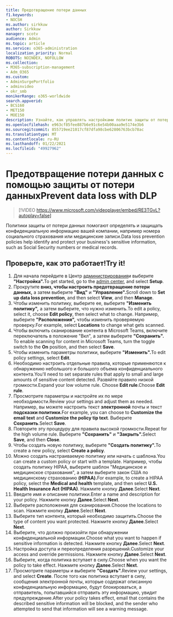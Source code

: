 ```yaml
---
title: Предотвращение потери данных
f1.keywords:
- NOCSH
ms.author: sirkkuw
author: Sirkkuw
manager: scotv
audience: Admin
ms.topic: article
ms.service: o365-administration
localization_priority: Normal
ROBOTS: NOINDEX, NOFOLLOW
ms.collection:
- M365-subscription-management
- Adm_O365
ms.custom:
- AdminSurgePortfolio
- adminvideo
- okr_smb
monikerRange: o365-worldwide
search.appverid:
- BCS160
- MET150
- MOE150
description: Узнайте, как управлять настройками политик защиты от потери данных.
ms.openlocfilehash: e963cf85fee887b6e91c6e54b00aaa9e5174e3b6
ms.sourcegitcommit: 855719ee21017cf87dfa98cbe62806763bcb78ac
ms.translationtype: MT
ms.contentlocale: ru-RU
ms.lasthandoff: 01/22/2021
ms.locfileid: "49927962"
---
```

# <a name="prevent-data-loss-with-dlp"></a><span data-ttu-id="b1406-103">Предотвращение потери данных с помощью защиты от потери данных</span><span class="sxs-lookup"><span data-stu-id="b1406-103">Prevent data loss with DLP</span></span>

> [!VIDEO https://www.microsoft.com/videoplayer/embed/RE3TGvL?autoplay=false]

<span data-ttu-id="b1406-104">Политики защиты от потери данных помогают определять и защищать конфиденциальную информацию вашей компании, например номера социального страхования или медицинские записи.</span><span class="sxs-lookup"><span data-stu-id="b1406-104">Data loss prevention policies help identify and protect your business's sensitive information, such as Social Security numbers or medical records.</span></span> 

## <a name="try-it"></a><span data-ttu-id="b1406-105">Проверьте, как это работает!</span><span class="sxs-lookup"><span data-stu-id="b1406-105">Try it!</span></span>

1. <span data-ttu-id="b1406-106">Для начала перейдите в Центр [администрирования](https://admin.microsoft.com)и выберите **"Настройка".**</span><span class="sxs-lookup"><span data-stu-id="b1406-106">To get started, go to the [admin center](https://admin.microsoft.com), and select **Setup**.</span></span>
1. <span data-ttu-id="b1406-107">Прокрутите **вниз, чтобы настроить предотвращение потери данных,** а затем выберите **"Вид"** и **"Управление".**</span><span class="sxs-lookup"><span data-stu-id="b1406-107">Scroll down to **Set up data loss prevention**, and then select **View**, and then **Manage**.</span></span>
1. <span data-ttu-id="b1406-108">Чтобы изменить политику, выберите ее, выберите **"Изменить политику",** а затем выберите, что нужно изменить.</span><span class="sxs-lookup"><span data-stu-id="b1406-108">To edit a policy, select it, choose **Edit policy**, then select what to change.</span></span> <span data-ttu-id="b1406-109">Например, выберите **"Расположения",** чтобы изменить проверяемую проверку.</span><span class="sxs-lookup"><span data-stu-id="b1406-109">For example, select **Locations** to change what gets scanned.</span></span>
1. <span data-ttu-id="b1406-110">Чтобы включить сканирование контента в Microsoft Teams, включите переключатель в положение "Вкл", а затем выберите **"Сохранить".** </span><span class="sxs-lookup"><span data-stu-id="b1406-110">To enable scanning for content in Microsoft Teams, turn the toggle switch to the **On** position, and then select **Save**.</span></span>
1. <span data-ttu-id="b1406-111">Чтобы изменить параметры политики, выберите **"Изменить".**</span><span class="sxs-lookup"><span data-stu-id="b1406-111">To edit policy settings, select **Edit**.</span></span>
1. <span data-ttu-id="b1406-112">Необходимо настроить отдельные правила, которые применяются к обнаружению небольшого и большого объема конфиденциального контента.</span><span class="sxs-lookup"><span data-stu-id="b1406-112">You'll need to set separate rules that apply to small and large amounts of sensitive content detected.</span></span> <span data-ttu-id="b1406-113">Развяйте правило низкой громкости.</span><span class="sxs-lookup"><span data-stu-id="b1406-113">Expand your low volume rule.</span></span> <span data-ttu-id="b1406-114">Choose **Edit rule**.</span><span class="sxs-lookup"><span data-stu-id="b1406-114">Choose **Edit rule**.</span></span>
1. <span data-ttu-id="b1406-115">Просмотрите параметры и настройте их по мере необходимости.</span><span class="sxs-lookup"><span data-stu-id="b1406-115">Review your settings and adjust them as needed.</span></span> <span data-ttu-id="b1406-116">Например, вы можете настроить текст **электронной** почты и текст **подсказки политики.**</span><span class="sxs-lookup"><span data-stu-id="b1406-116">For example, you can choose to **Customize the email text** and **Customize the policy tip text**.</span></span> <span data-ttu-id="b1406-117">Выберите **Сохранить**.</span><span class="sxs-lookup"><span data-stu-id="b1406-117">Select **Save**.</span></span>
1. <span data-ttu-id="b1406-118">Повторите эту процедуру для правила высокой громкости.</span><span class="sxs-lookup"><span data-stu-id="b1406-118">Repeat for the high volume rule.</span></span> <span data-ttu-id="b1406-119">Выберите **"Сохранить"** и **"Закрыть".**</span><span class="sxs-lookup"><span data-stu-id="b1406-119">Select **Save**, and then **Close**.</span></span>
1. <span data-ttu-id="b1406-120">Чтобы создать новую политику, выберите **"Создать политику".**</span><span class="sxs-lookup"><span data-stu-id="b1406-120">To create a new policy, select **Create a policy**.</span></span>
1. <span data-ttu-id="b1406-121">Можно создать настраиваемую политику или начать с шаблона.</span><span class="sxs-lookup"><span data-stu-id="b1406-121">You can create a custom policy or start with a template.</span></span> <span data-ttu-id="b1406-122">Например, чтобы создать политику HIPAA,  выберите шаблон "Медицинское и медицинское страхования", а затем выберите закон США по медицинскому страхованию **(HIPAA).**</span><span class="sxs-lookup"><span data-stu-id="b1406-122">For example, to create a HIPAA policy, select the **Medical and health** template, and then select **U.S. Health Insurance Act (HIPAA)**.</span></span> <span data-ttu-id="b1406-123">Нажмите кнопку **Далее**.</span><span class="sxs-lookup"><span data-stu-id="b1406-123">Select **Next**.</span></span>
1. <span data-ttu-id="b1406-124">Введите имя и описание политики.</span><span class="sxs-lookup"><span data-stu-id="b1406-124">Enter a name and description for your policy.</span></span> <span data-ttu-id="b1406-125">Нажмите кнопку **Далее**.</span><span class="sxs-lookup"><span data-stu-id="b1406-125">Select **Next**.</span></span>
1. <span data-ttu-id="b1406-126">Выберите расположения для сканирования.</span><span class="sxs-lookup"><span data-stu-id="b1406-126">Choose the locations to scan.</span></span> <span data-ttu-id="b1406-127">Нажмите кнопку **Далее**.</span><span class="sxs-lookup"><span data-stu-id="b1406-127">Select **Next**.</span></span>
1. <span data-ttu-id="b1406-128">Выберите тип контента, который необходимо защитить.</span><span class="sxs-lookup"><span data-stu-id="b1406-128">Choose the type of content you want protected.</span></span> <span data-ttu-id="b1406-129">Нажмите кнопку **Далее**.</span><span class="sxs-lookup"><span data-stu-id="b1406-129">Select **Next**.</span></span>
1. <span data-ttu-id="b1406-130">Выберите, что должно произойти при обнаружении конфиденциальной информации.</span><span class="sxs-lookup"><span data-stu-id="b1406-130">Choose what you want to happen if sensitive information is detected.</span></span> <span data-ttu-id="b1406-131">Нажмите кнопку **Далее**.</span><span class="sxs-lookup"><span data-stu-id="b1406-131">Select **Next**.</span></span>
1. <span data-ttu-id="b1406-132">Настройка доступа и переопределения разрешений.</span><span class="sxs-lookup"><span data-stu-id="b1406-132">Customize your access and override permissions.</span></span> <span data-ttu-id="b1406-133">Нажмите кнопку **Далее**.</span><span class="sxs-lookup"><span data-stu-id="b1406-133">Select **Next**.</span></span>
1. <span data-ttu-id="b1406-134">Выберите, когда политика вступает в силу.</span><span class="sxs-lookup"><span data-stu-id="b1406-134">Choose when you want the policy to take effect.</span></span> <span data-ttu-id="b1406-135">Нажмите кнопку **Далее**.</span><span class="sxs-lookup"><span data-stu-id="b1406-135">Select **Next**.</span></span>
1. <span data-ttu-id="b1406-136">Просмотрите параметры и выберите **"Создать".**</span><span class="sxs-lookup"><span data-stu-id="b1406-136">Review your settings, and select **Create**.</span></span> <span data-ttu-id="b1406-137">После того как политика вступает в силу, сообщения электронной почты, которые содержат описанную конфиденциальную информацию, будут блокироваться, а отправитель, попытавшийся отправить эту информацию, увидит предупреждение.</span><span class="sxs-lookup"><span data-stu-id="b1406-137">After your policy takes effect, email that contains the described sensitive information will be blocked, and the sender who attempted to send that information will see a warning message.</span></span>